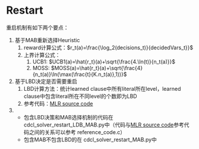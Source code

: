 # Restart

重启机制有如下两个要点：
1. 基于MAB重新选择Heuristic
   1. reward计算公式：$r_t(a)=\frac{\log_2(decisions_t)}{decidedVars_t}}$
   2. 上界计算公式：
      1. UCB1: $UCB1(a)=\hat{r_t}(a)+\sqrt{\frac{4.\ln(t)}{n_t(a)}}$
      2. MOSS: $MOSS(a)=\hat{r_t}(a)+\sqrt{\frac{4}{n_t(a)}\ln(\max(\frac{t}{K.n_t(a)},1))}$
2. 基于LBD决定是否需要重启
   1. LBD计算方法：统计learned clause中所有literal所在level，learned clause中包含literal所在不同level的个数即为LBD
   2. 参考代码：[MLR source code](https://sites.google.com/a/gsd.uwaterloo.ca/maplesat/mlr)
3. - 包含LBD决策和MAB选择机制的代码在 cdcl_solver_restart_LDB_MAB.py中（代码与[MLR source code](https://sites.google.com/a/gsd.uwaterloo.ca/maplesat/mlr)参考代码之间的关系可以参考 reference_code.c）
   - 包含MAB不包含LBD的在 cdcl_solver_restart_MAB.py中
